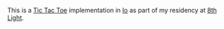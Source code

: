 This is a [Tic Tac Toe][tictactoe] implementation in [Io][io] as part of my residency at [8th Light][8thlight].

[tictactoe]:  http://en.wikipedia.org/wiki/Tic_tac_toe
[io]:         http://iolanguage.com/
[8thlight]:   http://www.8thlight.com/
